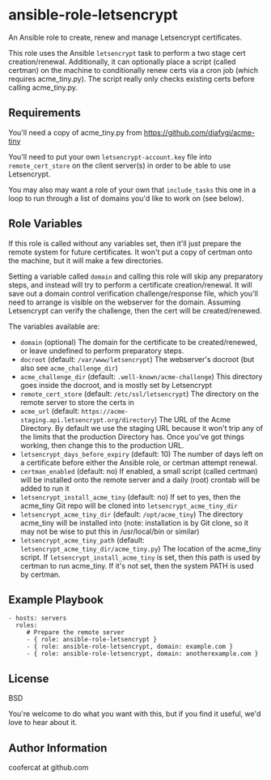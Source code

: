 ansible-role-letsencrypt
========================

An Ansible role to create, renew and manage Letsencrypt certificates.

This role uses the Ansible `letsencrypt` task to perform a two stage cert creation/renewal.
Additionally, it can optionally place a script (called certman) on the machine to conditionally
renew certs via a cron job (which requires acme_tiny.py). The script really only
checks existing certs before calling acme_tiny.py.

Requirements
------------

You'll need a copy of acme_tiny.py from https://github.com/diafygi/acme-tiny

You'll need to put your own `letsencrypt-account.key` file into `remote_cert_store` on
the client server(s) in order to be able to use Letsencrypt.

You may also may want a role of your own that `include_tasks` this one in a loop
to run through a list of domains you'd like to work on (see below).

Role Variables
--------------

If this role is called without any variables set, then it'll just prepare the
remote system for future certificates. It won't put a copy of certman onto the
machine, but it will make a few directories.

Setting a variable called `domain` and calling this role will skip any preparatory
steps, and instead will try to perform a certificate creation/renewal. It will
save out a domain control verification challenge/response file, which you'll
need to arrange is visible on the webserver for the domain. Assuming Letsencrypt
can verify the challenge, then the cert will be created/renewed.

The variables available are:

  * `domain` (optional)
    The domain for the certificate to be created/renewed, or leave undefined to
    perform preparatory steps.
  * `docroot` (default: `/var/www/letsencrypt`)
    The webserver's docroot (but also see `acme_challenge_dir`)
  * `acme_challenge_dir` (default: `.well-known/acme-challenge`)
    This directory goes inside the docroot, and is mostly set by Letsencrypt
  * `remote_cert_store` (default: `/etc/ssl/letsencrypt`)
    The directory on the remote server to store the certs in
  * `acme_url` (default: `https://acme-staging.api.letsencrypt.org/directory`)
    The URL of the Acme Directory. By default we use the staging URL because it won't
    trip any of the limits that the production Directory has. Once you've got things
    working, then change this to the production URL.
  * `letsencrypt_days_before_expiry` (default: 10)
    The number of days left on a certificate before either the Ansible role, or certman
    attempt renewal.
  * `certman_enabled` (default: no)
    If enabled, a small script (called certman) will be installed onto the remote server
    and a daily (root) crontab will be added to run it
  * `letsencrypt_install_acme_tiny` (default: no)
    If set to yes, then the acme_tiny Git repo will be cloned into `letsencrypt_acme_tiny_dir`
  * `letsencrypt_acme_tiny_dir` (default: `/opt/acme_tiny`)
    The directory acme_tiny will be installed into (note: installation is by Git clone, so it may
    not be wise to put this in /usr/local/bin or similar)
  * `letsencrypt_acme_tiny_path` (default: `letsencrypt_acme_tiny_dir/acme_tiny.py`)
    The location of the acme_tiny script. If `letsencrypt_install_acme_tiny` is set, then this
    path is used by certman to run acme_tiny. If it's not set, then the system
    PATH is used by certman.


Example Playbook
----------------

    - hosts: servers
      roles:
         # Prepare the remote server
         - { role: ansible-role-letsencrypt }
         - { role: ansible-role-letsencrypt, domain: example.com }
         - { role: ansible-role-letsencrypt, domain: anotherexample.com }

License
-------

BSD

You're welcome to do what you want with this, but if you find it useful, we'd love to hear about it.

Author Information
------------------

coofercat at github.com
